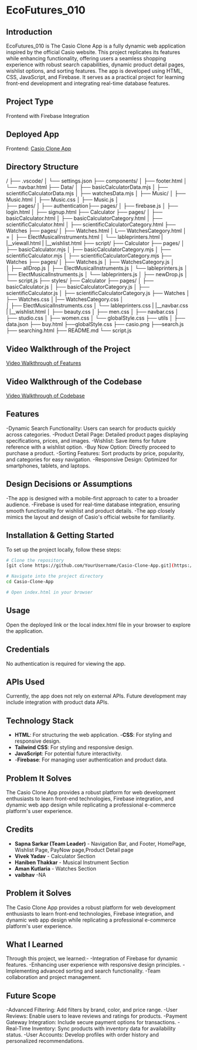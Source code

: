 # EcoFutures_010

## Introduction
EcoFutures_010 is The Casio Clone App is a fully dynamic web application inspired by the official Casio website. This project replicates its features while enhancing functionality, offering users a seamless shopping experience with robust search capabilities, dynamic product detail pages, wishlist options, and sorting features. The app is developed using HTML, CSS, JavaScript, and Firebase. It serves as a practical project for learning front-end development and integrating real-time database features.

## Project Type
Frontend with Firebase Integration

## Deployed App
Frontend: [Casio Clone App](https://casioclone.netlify.app)

## Directory Structure
/
├── .vscode/
│   └── settings.json
├── components/
│   ├── footer.html
│   └── navbar.html
├── Data/
│   ├── basicCalculatorData.mjs
│   ├── scientificCalculatorData.mjs
│   ├── watchesData.mjs
│
├── Music/
│   ├── Music.html
│   ├── Music.css
│   ├── Music.js
│  
├── pages/
│   ├── authentication├── pages/
│                           ├── firebase.js
│                           ├── login.html
│                           ├── signup.html
├── Calculator ├── pages/
│                     ├── basicCalculator.html
│                     ├── basicCalculatorCategory.html
│                     ├── scientificCalculator.html
│                     ├── scientificCalculatorCategory.html
├── Watches ├── pages/
│                 ├── Watches.html
│                 L── WatchesCategory.html
│                =
│   ├── ElectMusicalInstruments.html
│   └── lableprinters.html
|   |__viewall.html
|   |__wishlist.html
├── script/
├── Calculator ├── pages/
│                     ├── basicCalculator.mjs
│                     ├── basicCalculatorCategory.mjs
│                     ├── scientificCalculator.mjs
│                     ├── scientificCalculatorCategory.mjs
├── Watches ├── pages/
│                 ├── Watches.js
│                 ├── WatchesCategory.js
│                 
│   ├── allDrop.js
│   ├── ElectMusicalInstruments.js
│   └── lableprinters.js
│   ├── ElectMusicalInstruments.js
│   └── lableprinters.js
│   ├── newDrop.js
│   └── script.js
├── styles/
├── Calculator ├── pages/
│                     ├── basicCalculator.js
│                     ├── basicCalculatorCategory.js
│                     ├── scientificCalculator.js
│                     ├── scientificCalculatorCategory.js
├── Watches 
│       ├── Watches.css
│       |── WatchesCategory.css
│                
│   ├── ElectMusicalInstruments.css
│   └── lableprinters.css
|   |__navbar.css
|   |__wishlist.html
│   ├── beauty.css
│   ├── men.css
│   ├── navbar.css
│   ├── studio.css
│   ├── women.css
│   └── globalStyle.css
├── utils
│       ├── data.json
├── buy.html
├──globalStyle.css
├── casio.png
├──search.js
├── searching.html
├── README.md
└── script.js


## Video Walkthrough of the Project
[Video Walkthrough of Features](https://youtu.be/QIB7459Lb2Y?si=34Tm1PrQg1rFDSSs)

## Video Walkthrough of the Codebase
[Video Walkthrough of Codebase](https://youtu.be/QIB7459Lb2Y?si=34Tm1PrQg1rFDSSs) 

## Features
-Dynamic Search Functionality: Users can search for products quickly across categories.
-Product Detail Page: Detailed product pages displaying specifications, prices, and images.
-Wishlist: Save items for future reference with a wishlist option.
-Buy Now Option: Directly proceed to purchase a product.
-Sorting Features: Sort products by price, popularity, and categories for easy navigation.
-Responsive Design: Optimized for smartphones, tablets, and laptops.

## Design Decisions or Assumptions
-The app is designed with a mobile-first approach to cater to a broader audience.
-Firebase is used for real-time database integration, ensuring smooth functionality for wishlist and product details.
-The app closely mimics the layout and design of Casio's official website for familiarity.

## Installation & Getting Started
To set up the project locally, follow these steps:

```bash
# Clone the repository
[git clone https://github.com/YourUsername/Casio-Clone-App.git](https://github.com/sapna008/EcoFutures_010.git)

# Navigate into the project directory
cd Casio-Clone-App

# Open index.html in your browser

```

## Usage
Open the deployed link or the local index.html file in your browser to explore the application.

## Credentials
No authentication is required for viewing the app.

## APIs Used
Currently, the app does not rely on external APIs. Future development may include integration with product data APIs.

## Technology Stack
- **HTML**: For structuring the web application.
-**CSS**: For styling and responsive design.
- **Tailwind CSS**: For styling and responsive design.
- **JavaScript**: For potential future interactivity.
- -**Firebase**: For managing user authentication and product data.

## Problem It Solves
The Casio Clone App provides a robust platform for web development enthusiasts to learn front-end technologies, Firebase integration, and dynamic web app design while replicating a professional e-commerce platform's user experience.

## Credits
- **Sapna Sarkar (Team Leader)** - Navigation Bar, and Footer, HomePage, Wishlist Page, PayNow page,Product Detail page
- **Vivek Yadav** - Calculator Section
- **Haniben Thakkar** - Musical Instrument Section
- **Aman Kutlaria** - Watches Section
- **vaibhav** -NA

## Problem it Solves
The Casio Clone App provides a robust platform for web development enthusiasts to learn front-end technologies, Firebase integration, and dynamic web app design while replicating a professional e-commerce platform's user experience.

## What I Learned
Through this project, we learned:-
-Integration of Firebase for dynamic features.
-Enhancing user experience with responsive design principles.
-Implementing advanced sorting and search functionality.
-Team collaboration and project management.

## Future Scope
-Advanced Filtering: Add filters by brand, color, and price range.
-User Reviews: Enable users to leave reviews and ratings for products.
-Payment Gateway Integration: Include secure payment options for transactions.
-Real-Time Inventory: Sync products with inventory data for availability status.
-User Accounts: Develop profiles with order history and personalized recommendations.


